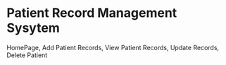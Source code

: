 # Patient Record Management Sysytem
HomePage,
Add Patient Records,
View Patient Records,
Update Records,
Delete Patient
